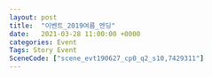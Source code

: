 ```yaml
---
layout: post
title:  "이벤트_2019여름_엔딩"
date:   2021-03-28 11:00:00 +0000
categories: Event
Tags: Story Event
SceneCode: ["scene_evt190627_cp0_q2_s10,7429311"]
---
```

